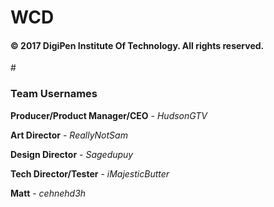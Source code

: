 # WCD

<h4>© 2017 DigiPen Institute Of Technology. All rights reserved.</h4>


#<h3>Team Usernames</h3>
<b>Producer/Product Manager/CEO</b> - *HudsonGTV*

<b>Art Director</b> - *ReallyNotSam*

<b>Design Director</b> - *Sagedupuy*

<b>Tech Director/Tester</b> - *iMajesticButter*

<b>Matt</b> - *cehnehd3h*
